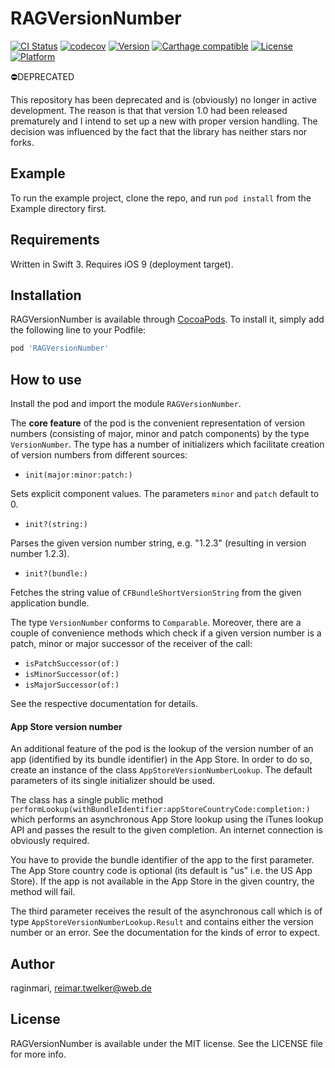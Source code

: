 # RAGVersionNumber

[![CI Status](http://img.shields.io/travis/raginmari/RAGVersionNumber.svg?style=flat)](https://travis-ci.org/raginmari/RAGVersionNumber)
[![codecov](https://codecov.io/gh/raginmari/RAGVersionNumber/branch/master/graph/badge.svg)](https://codecov.io/gh/raginmari/RAGVersionNumber)
[![Version](https://img.shields.io/cocoapods/v/RAGVersionNumber.svg?style=flat)](http://cocoapods.org/pods/RAGVersionNumber)
[![Carthage compatible](https://img.shields.io/badge/Carthage-compatible-4BC51D.svg?style=flat)](https://github.com/Carthage/Carthage)
[![License](https://img.shields.io/cocoapods/l/RAGVersionNumber.svg?style=flat)](http://cocoapods.org/pods/RAGVersionNumber)
[![Platform](https://img.shields.io/cocoapods/p/RAGVersionNumber.svg?style=flat)](http://cocoapods.org/pods/RAGVersionNumber)

⛔️DEPRECATED

This repository has been deprecated and is (obviously) no longer in active development. The reason is that that version 1.0 had been released prematurely and I intend to set up a new with proper version handling. The decision was influenced by the fact that the library has neither stars nor forks.

## Example

To run the example project, clone the repo, and run `pod install` from the Example directory first.

## Requirements

Written in Swift 3. Requires iOS 9 (deployment target).

## Installation

RAGVersionNumber is available through [CocoaPods](http://cocoapods.org). To install
it, simply add the following line to your Podfile:

```ruby
pod 'RAGVersionNumber'
```

## How to use

Install the pod and import the module `RAGVersionNumber`.

The **core feature** of the pod is the convenient representation of version numbers (consisting of major, minor and patch components) by the type `VersionNumber`. The type has a number of initializers which facilitate creation of version numbers from different sources:

- `init(major:minor:patch:)`

 Sets explicit component values. The parameters `minor` and `patch` default to 0.

- `init?(string:)`

 Parses the given version number string, e.g. "1.2.3" (resulting in version number 1.2.3).

- `init?(bundle:)`

 Fetches the string value of `CFBundleShortVersionString` from the given application bundle.

The type `VersionNumber` conforms to `Comparable`. Moreover, there are a couple of convenience methods which check if a given version number is a patch, minor or major successor of the receiver of the call:

- `isPatchSuccessor(of:)`
- `isMinorSuccessor(of:)`
- `isMajorSuccessor(of:)`

See the respective documentation for details.

#### App Store version number

An additional feature of the pod is the lookup of the version number of an app (identified by its bundle identifier) in the App Store. In order to do so, create an instance of the class `AppStoreVersionNumberLookup`. The default parameters of its single initializer should be used.

The class has a single public method `performLookup(withBundleIdentifier:appStoreCountryCode:completion:)` which performs an asynchronous App Store lookup using the iTunes lookup API and passes the result to the given completion. An internet connection is obviously required.

You have to provide the bundle identifier of the app to the first parameter. The App Store country code is optional (its default is "us" i.e. the US App Store). If the app is not available in the App Store in the given country, the method will fail.

The third parameter receives the result of the asynchronous call which is of type `AppStoreVersionNumberLookup.Result` and contains either the version number or an error. See the documentation for the kinds of error to expect.

## Author

raginmari, reimar.twelker@web.de

## License

RAGVersionNumber is available under the MIT license. See the LICENSE file for more info.
